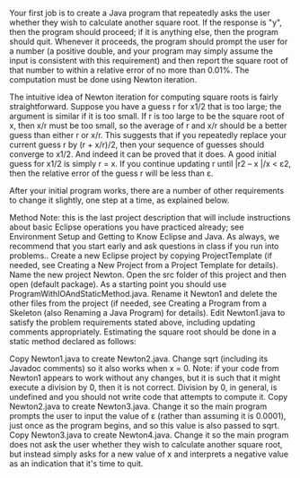 Your first job is to create a Java program that repeatedly asks the user whether they wish to calculate another square root. If the response is "y", then the program should proceed; if it is anything else, then the program should quit. Whenever it proceeds, the program should prompt the user for a number (a positive double, and your program may simply assume the input is consistent with this requirement) and then report the square root of that number to within a relative error of no more than 0.01%. The computation must be done using Newton iteration.

The intuitive idea of Newton iteration for computing square roots is fairly straightforward. Suppose you have a guess r for x1/2 that is too large; the argument is similar if it is too small. If r is too large to be the square root of x, then x/r must be too small, so the average of r and x/r should be a better guess than either r or x/r. This suggests that if you repeatedly replace your current guess r by (r + x/r)/2, then your sequence of guesses should converge to x1/2. And indeed it can be proved that it does. A good initial guess for x1/2 is simply r = x. If you continue updating r until |r2 – x |/x < ε2, then the relative error of the guess r will be less than ε.

After your initial program works, there are a number of other requirements to change it slightly, one step at a time, as explained below.

Method
Note: this is the last project description that will include instructions about basic Eclipse operations you have practiced already; see Environment Setup and Getting to Know Eclipse and Java. As always, we recommend that you start early and ask questions in class if you run into problems..
Create a new Eclipse project by copying ProjectTemplate (if needed, see Creating a New Project from a Project Template for details). Name the new project Newton.
Open the src folder of this project and then open (default package). As a starting point you should use ProgramWithIOAndStaticMethod.java. Rename it Newton1 and delete the other files from the project (if needed, see Creating a Program from a Skeleton (also Renaming a Java Program) for details).
Edit Newton1.java to satisfy the problem requirements stated above, including updating comments appropriately. Estimating the square root should be done in a static method declared as follows:

Copy Newton1.java to create Newton2.java. Change sqrt (including its Javadoc comments) so it also works when x = 0. Note: if your code from Newton1 appears to work without any changes, but it is such that it might execute a division by 0, then it is not correct. Division by 0, in general, is undefined and you should not write code that attempts to compute it.
Copy Newton2.java to create Newton3.java. Change it so the main program prompts the user to input the value of ε (rather than assuming it is 0.0001), just once as the program begins, and so this value is also passed to sqrt.
Copy Newton3.java to create Newton4.java. Change it so the main program does not ask the user whether they wish to calculate another square root, but instead simply asks for a new value of x and interprets a negative value as an indication that it's time to quit.
